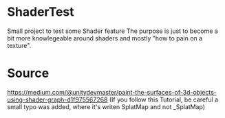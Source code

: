 # ShaderTest
Small project to test some Shader feature
The purpose is just to become a bit more knowlegeable around shaders and mostly "how to pain on a texture". 

# Source
https://medium.com/@unitydevmaster/paint-the-surfaces-of-3d-objects-using-shader-graph-d1f975567268 
(If you follow this Tutorial, be careful a small typo was added, where it's writen SplatMap and not _SplatMap)
